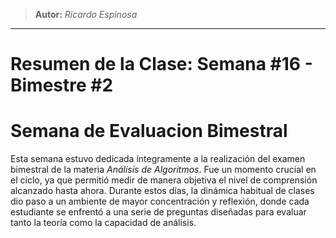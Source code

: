 > **Autor:** *Ricardo Espinosa*
---
# Resumen de la Clase: Semana #16 - Bimestre #2
# Semana de Evaluacion Bimestral

Esta semana estuvo dedicada íntegramente a la realización del examen bimestral de la materia *Análisis de Algoritmos*. Fue un momento crucial en el ciclo, ya que permitió medir de manera objetiva el nivel de comprensión alcanzado hasta ahora. Durante estos días, la dinámica habitual de clases dio paso a un ambiente de mayor concentración y reflexión, donde cada estudiante se enfrentó a una serie de preguntas diseñadas para evaluar tanto la teoría como la capacidad de análisis.